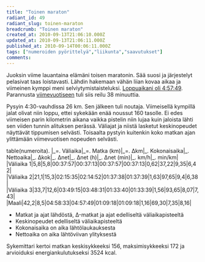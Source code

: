 ```yaml
---
title: "Toinen maraton"
radiant_id: 49
radiant_slug: toinen-maraton
breadcrumb: "Toinen maraton"
created_at: 2010-09-13T21:06:10.000Z
updated_at: 2010-09-13T21:06:11.000Z
published_at: 2010-09-14T00:06:11.000Z
tags: ["numeroiden pyörittelyä","liikunta","saavutukset"]
comments:
---
```

<p>Juoksin viime lauantaina elämäni toisen maratonin.  Sää suosi ja järjestelyt pelasivat taas loistavasti.  Lähdin hakemaan vähän liian kovaa aikaa ja viimeinen kymppi meni selviytymistaisteluksi.  <a href="http://racetimer.se/sv/runner/show/1108978?layout=racetimer&amp;race_id=434">Loppuaikani oli 4:57:49</a>.  Parannusta <a href="/rutinat/2009/09/12/takana-42-km-195-m/">viimevuotiseen</a> tuli siis reilu 38 minuuttia.</p>
<p>Pysyin 4:30-vauhdissa 26 km.  Sen jälkeen tuli noutaja.  Viimeisellä kympillä jalat olivat niin loppu, ettei sykekään enää noussut 160 tasolle.  Ei edes viimeisen parin kilometrin aikana vaikka pistelin niin lujaa kuin jaloista lähti sen viiden tunnin alituksen perässä.  Väliajat ja niistä lasketut keskinopeudet näyttävät tippumisen selvästi.  Toisaalta pystyin kuitenkin koko matkan ajan ylittämään viimevuotisen nopeuden selvästi.</p>
<div class="scroll">
table(numeroita).
|_=. Väliaika|_=. Matka&nbsp;(km)|_=. &Delta;km|_. Kokonaisaika|_. Nettoaika|_. &Delta;kok|_. &Delta;net|_. &Delta;net&nbsp;(h)|_. &Delta;net&nbsp;(min)|_. km/h|_. min/km|
|Väliaika&nbsp;1|5,8|5,8|00:37:57|00:37:13|00:37:57|00:37:13|0,62|37,22|9,35|6,42|
|Väliaika&nbsp;2|21,1|15,3|02:15:35|02:14:52|01:37:38|01:37:39|1,63|97,65|9,4|6,38|
|Väliaika&nbsp;3|33,7|12,6|03:49:15|03:48:31|01:33:40|01:33:39|1,56|93,65|8,07|7,43|
|Maali|42,2|8,5|04:58:33|04:57:49|01:09:18|01:09:18|1,16|69,30|7,35|8,16|
</div>
<ul>
	<li>Matkat ja ajat lähdöstä, &Delta;-matkat ja ajat edelliseltä väliaikapisteeltä</li>
	<li>Keskinopeudet edelliseltä väliaikapisteeltä</li>
	<li>Kokonaisaika on aika lähtölaukauksesta</li>
	<li>Nettoaika on aika lähtöviivan ylityksestä</li>
</ul>
<p>Sykemittari kertoi matkan keskisykkeeksi 156, maksimisykkeeksi 172 ja arvioiduksi energiankulutukseksi 3524 kcal.</p>